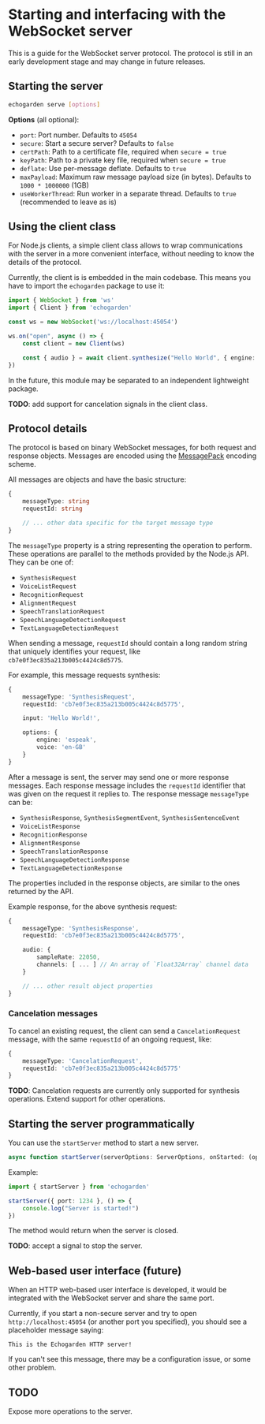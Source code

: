 # Starting and interfacing with the WebSocket server

This is a guide for the WebSocket server protocol. The protocol is still in an early development stage and may change in future releases.

## Starting the server

```bash
echogarden serve [options]
```

**Options** (all optional):
* `port`: Port number. Defaults to `45054`
* `secure`: Start a secure server? Defaults to `false`
* `certPath`: Path to a certificate file, required when `secure = true`
* `keyPath`: Path to a private key file, required when `secure = true`
* `deflate`: Use per-message deflate. Defaults to `true`
* `maxPayload`: Maximum raw message payload size (in bytes). Defaults to `1000 * 1000000` (1GB)
* `useWorkerThread`: Run worker in a separate thread. Defaults to `true` (recommended to leave as is)

## Using the client class

For Node.js clients, a simple client class allows to wrap communications with the server in a more convenient interface, without needing to know the details of the protocol.

Currently, the client is is embedded in the main codebase. This means you have to import the `echogarden` package to use it:

```ts
import { WebSocket } from 'ws'
import { Client } from 'echogarden'

const ws = new WebSocket('ws://localhost:45054')

ws.on("open", async () => {
	const client = new Client(ws)

	const { audio } = await client.synthesize("Hello World", { engine: 'espeak' })
})
```

In the future, this module may be separated to an independent lightweight package.

**TODO**: add support for cancelation signals in the client class.

## Protocol details

The protocol is based on binary WebSocket messages, for both request and response objects. Messages are encoded using the [MessagePack](https://msgpack.org/index.html) encoding scheme.

All messages are objects and have the basic structure:

```ts
{
	messageType: string
	requestId: string

	// ... other data specific for the target message type
}
```

The `messageType` property is a string representing the operation to perform. These operations are parallel to the methods provided by the Node.js API. They can be one of:

* `SynthesisRequest`
* `VoiceListRequest`
* `RecognitionRequest`
* `AlignmentRequest`
* `SpeechTranslationRequest`
* `SpeechLanguageDetectionRequest`
* `TextLanguageDetectionRequest`

When sending a message, `requestId` should contain a long random string that uniquely identifies your request, like `cb7e0f3ec835a213b005c4424c8d5775`.

For example, this message requests synthesis:
```ts
{
	messageType: 'SynthesisRequest',
	requestId: 'cb7e0f3ec835a213b005c4424c8d5775',

	input: 'Hello World!',

	options: {
		engine: 'espeak',
		voice: 'en-GB'
	}
}
```

After a message is sent, the server may send one or more response messages. Each response message includes the `requestId` identifier that was given on the request it replies to. The response message `messageType` can be:

* `SynthesisResponse`, `SynthesisSegmentEvent`, `SynthesisSentenceEvent`
* `VoiceListResponse`
* `RecognitionResponse`
* `AlignmentResponse`
* `SpeechTranslationResponse`
* `SpeechLanguageDetectionResponse`
* `TextLanguageDetectionResponse`

The properties included in the response objects, are similar to the ones returned by the API.

Example response, for the above synthesis request:

```ts
{
	messageType: 'SynthesisResponse',
	requestId: 'cb7e0f3ec835a213b005c4424c8d5775',

	audio: {
		sampleRate: 22050,
		channels: [ ... ] // An array of `Float32Array` channel data
	}

	// ... other result object properties
}
```

### Cancelation messages

To cancel an existing request, the client can send a `CancelationRequest` message, with the same `requestId` of an ongoing request, like:

```ts
{
	messageType: 'CancelationRequest',
	requestId: 'cb7e0f3ec835a213b005c4424c8d5775'
}
```

**TODO**: Cancelation requests are currently only supported for synthesis operations. Extend support for other operations.

## Starting the server programmatically

You can use the `startServer` method to start a new server.
```ts
async function startServer(serverOptions: ServerOptions, onStarted: (options: ServerOptions) => void)
```

Example:
```ts
import { startServer } from 'echogarden'

startServer({ port: 1234 }, () => {
	console.log("Server is started!")
})
```

The method would return when the server is closed.

**TODO**: accept a signal to stop the server.

## Web-based user interface (future)

When an HTTP web-based user interface is developed, it would be integrated with the WebSocket server and share the same port.

Currently, if you start a non-secure server and try to open `http://localhost:45054` (or another port you specified), you should see a placeholder message saying:

```
This is the Echogarden HTTP server!
```

If you can't see this message, there may be a configuration issue, or some other problem.

## TODO

Expose more operations to the server.
